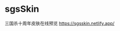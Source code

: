 # sgsSkin
三国杀十周年皮肤在线预览
<a href="https://sgsskin.netlify.app/" target="_blank">https://sgsskin.netlify.app/</a>
